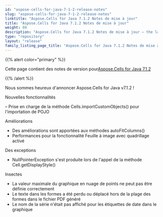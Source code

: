 ```yaml
---
id: "aspose-cells-for-java-7-1-2-release-notes"
slug: "aspose-cells-for-java-7-1-2-release-notes"
linktitle: "Aspose.Cells for Java 7.1.2 Notes de mise à jour"
title: "Aspose.Cells for Java 7.1.2 Notes de mise à jour"
weight: 80
description: "Aspose.Cells for Java 7.1.2 Notes de mise à jour – the latest updates and fixes."
type: "repository"
layout: "release"
family_listing_page_title: "Aspose.Cells for Java 7.1.2 Notes de mise à jour"
---
```

{{% alert color="primary" %}} 

 Cette page contient des notes de version pour[Aspose.Cells for Java 7.1.2](https://releases.aspose.com/cells/java/new-releases/aspose.cells-for-java-7.1.2/)

{{% /alert %}} 

Nous sommes
 heureux d'annoncer Aspose.Cells for Java v7.1.2 !

 Nouvelles fonctionnalités

 – Prise en charge de la méthode Cells.importCustomObjects() pour l'importation de POJO

 Améliorations

- Des améliorations sont apportées aux méthodes autoFitColumns()
- Performances pour la fonctionnalité Feuille à image avec quadrillage activé

 Des exceptions

- NullPointerException s'est produite lors de l'appel de la méthode Cell.getDisplayStyle()

 Insectes

- La valeur maximale du graphique en nuage de points ne peut pas être définie correctement
- Le texte dans les formes a été perdu ou déplacé hors de la plage des formes dans le fichier PDF généré
- Le nom de la série n'était pas affiché pour les étiquettes de date dans le graphique
